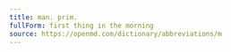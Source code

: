 ```yaml
---
title: man. prim.
fullForm: first thing in the morning
source: https://openmd.com/dictionary/abbreviations/m
---
```

